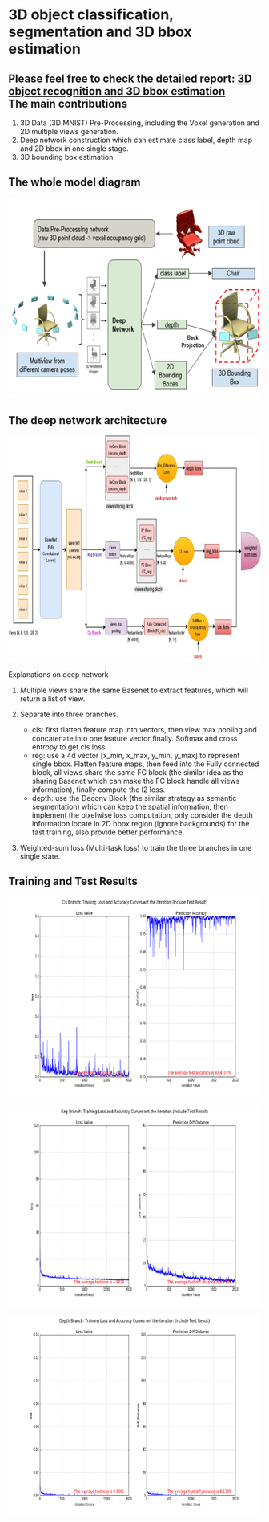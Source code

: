 # 3D object classification, segmentation and 3D bbox estimation               

Please feel free to check the detailed report: [3D object recognition and 3D bbox estimation](./res/3d_objectDetection_report.pdf)           
The main contributions
----------------------
1. 3D Data (3D MNIST) Pre-Processing, including the Voxel generation and 2D multiple views generation.
2. Deep network construction which can estimate class label, depth map and 2D bbox in one single stage.
3. 3D bounding box estimation.

The whole model diagram
-----------------------
<p >
<align="center">
  <img src = "./doc/model.png?raw=true" width="650" height="400">
</p>

The deep network architecture
-----------------------------
<p >
<align="center">
  <img src = "./doc/network.jpg?raw=true" width="900" height="450">
</p>

Explanations on deep network               

1. Multiple views share the same Basenet to extract features, which will return a list of view.      

2. Separate into three branches.                  
   - cls: first flatten feature map into vectors, then view max pooling and concatenate into one feature vector finally. Softmax and cross entropy to get cls loss.                 
   - reg: use a 4d vector [x_min, x_max, y_min, y_max] to represent single bbox. Flatten feature maps, then feed into the Fully connected block, all views share the same FC block (the similar idea as the sharing Basenet which can make the FC block handle all views information), finally compute the l2 loss.                
   - depth: use the Deconv Block (the similar strategy as semantic segmentation) which can keep the spatial information, then implement the pixelwise loss computation, only consider the depth information locate in 2D bbox region (ignore backgrounds) for the fast training, also provide better performance.            
   
3. Weighted-sum loss (Multi-task loss) to train the three branches in one single state.           

Training and Test Results
-------------------------

<p >
<align="center">
  <img src = "./res/cls_2000_res.png?raw=true" width="800" height="400">
</p>
  
<p >
<align="center">
  <img src = "./res/reg_2000_res.png?raw=true" width="800" height="400">
</p>

<p >
<align="center">
  <img src = "./res/depth_2000_res.png?raw=true" width="800" height="400">
</p>

